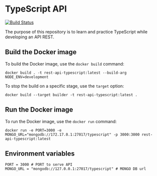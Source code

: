 # TypeScript API

[![Build Status](https://travis-ci.org/christiandbf/rest-api-typescript.svg?branch=master)](https://travis-ci.org/christiandbf/rest-api-typescript)

The purpose of this repository is to learn and practice TypeScript while developing an API REST.

## Build the Docker image

To build the Docker image, use the `docker build` command:

```shell
docker build . -t rest-api-typescript:latest --build-arg NODE_ENV=development
```

To stop the build on a specific stage, use the `target` option:

```shell
docker build --target builder -t rest-api-typescript:latest .
```

## Run the Docker image

To run the Docker image, use the `docker run` command:

```shell
docker run -e PORT=3000 -e MONGO_URL="mongodb://172.17.0.1:27017/typescript" -p 3000:3000 rest-api-typescript:latest
```

## Environment variables

```shell
PORT = 3000 # PORT to serve API
MONGO_URL = "mongodb://127.0.0.1:27017/typescript" # MONGO DB url
```
